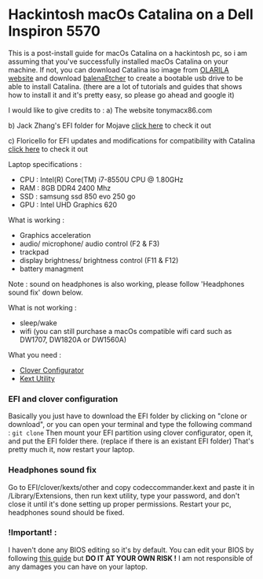 # Hackintosh macOs Catalina on a Dell Inspiron 5570
This is a post-install guide for macOs Catalina on a hackintosh pc, so i am assuming that you've successfully installed macOs Catalina on your machine. 
If not, you can download Catalina iso image from [OLARILA website](https://www.olarila.com/topic/6278-new-olarila-images/) and download [balenaEtcher](https://www.balena.io/etcher/) to create a bootable usb drive to be able to install Catalina. (there are a lot of tutorials and guides that shows how to install it and it's pretty easy, so please go ahead and google it) 

I would like to give credits to : 
a) The website tonymacx86.com 

b) Jack Zhang's EFI folder for Mojave [click here](https://www.youtube.com/watch?v=PZ5cgrZ_jX0&t=1s) to check it out

c) Floricello for EFI updates and modifications for compatibility with Catalina [click here](https://www.tonymacx86.com/threads/success-with-dell-inspiron-5570-macos-catalina-installation-with-and-without-the-dangerous-bios-editing.298391/) to check it out

Laptop specifications :
- CPU : Intel(R) Core(TM) i7-8550U CPU @ 1.80GHz
- RAM : 8GB DDR4 2400 Mhz
- SSD : samsung ssd 850 evo 250 go 
- GPU : Intel UHD Graphics 620

What is working : 
- Graphics acceleration
- audio/ microphone/ audio control (F2 & F3)
- trackpad
- display brightness/ brightness control (F11 & F12)
- battery managment

Note : sound on headphones is also working, please follow 'Headphones sound fix' down below. 

What is not working : 
- sleep/wake 
- wifi (you can still purchase a macOs compatible wifi card such as DW1707, DW1820A or DW1560A)

What you need : 
- [Clover Configurator](https://www.macupdate.com/app/mac/61090/clover-configurator) 
- [Kext Utility](https://www.hackintoshzone.com/files/file/537-kext-utility-super-speed-edition/)

### EFI and clover configuration
Basically you just have to download the EFI folder by clicking on "clone or download", or you can open your terminal and type the following command :
``` git clone ```
Then mount your EFI partition using clover configurator, open it, and put the EFI folder there. (replace if there is an existant EFI folder)
That's pretty much it, now restart your laptop.

### Headphones sound fix
Go to EFI/clover/kexts/other and copy codeccommander.kext and paste it in /Library/Extensions, then run kext utility, type your password, and don't close it until it's done setting up proper permissions.
Restart your pc, headphones sound should be fixed. 

### !Important! : 
I haven't done any BIOS editing so it's by default.
You can edit your BIOS by following [this guide](https://www.tonymacx86.com/threads/success-with-dell-inspiron-5570-macos-catalina-installation-with-and-without-the-dangerous-bios-editing.298391/) but **DO IT AT YOUR OWN RISK !** I am not responsible of any damages you can have on your laptop.














